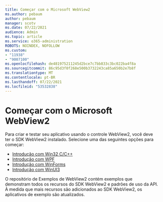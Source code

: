 ```yaml
---
title: Começar com o Microsoft WebView2
ms.author: pebaum
author: pebaum
manager: scotv
ms.date: 07/22/2021
audience: Admin
ms.topic: article
ms.service: o365-administration
ROBOTS: NOINDEX, NOFOLLOW
ms.custom:
- "11938"
- "9007100"
ms.openlocfilehash: de481975211245d2bce7c7bb833c3bc022ba4f8a
ms.sourcegitcommit: 86c95d3f0f268e500b3732243ca85a650b2e7b8f
ms.translationtype: MT
ms.contentlocale: pt-BR
ms.lasthandoff: 07/22/2021
ms.locfileid: "53532838"
---
```

# <a name="get-started-with-microsoft-webview2"></a>Começar com o Microsoft WebView2

Para criar e testar seu aplicativo usando o controle WebView2, você deve ter o SDK WebView2 instalado. Selecione uma das seguintes opções para começar:

- [Introdução com Win32 C/C++](/microsoft-edge/webview2/get-started/win32)
- [Introdução com WPF](/microsoft-edge/webview2/get-started/wpf)
- [Introdução com WinForms](/microsoft-edge/webview2/get-started/winforms)
- [Introdução com WinUI3](/microsoft-edge/webview2/get-started/winui)

O repositório de Exemplos de WebView2 contém exemplos que demonstram todos os recursos do SDK WebView2 e padrões de uso da API. À medida que mais recursos são adicionados ao SDK WebView2, os aplicativos de exemplo são atualizados.

